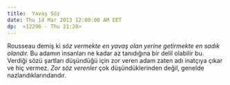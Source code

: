 ```yaml
---
title:  Yavaş Söz
date: Thu 14 Mar 2013 12:00:00 AM EET 
dp:  <12296 - Thu 21:28>
---
```



Rousseau demiş ki _söz vermekte en yavaş olan yerine getirmekte en
sadık olandır._ Bu adamın insanları ne kadar az tanıdığına bir delil
olabilir bu. Verdiği sözü şartları düşündüğü için zor veren adam zaten
adı inatçıya çıkar ve hiç vermez. _Zor söz verenler_ çok
düşündüklerinden değil, genelde nazlandıklarındandır. 
